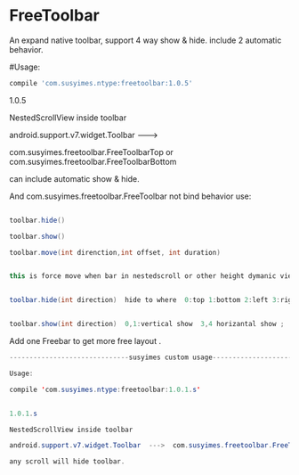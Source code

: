 # FreeToolbar
An expand native toolbar, support 4 way show &amp; hide. include 2 automatic behavior.


#Usage:
```groovy
compile 'com.susyimes.ntype:freetoolbar:1.0.5'
```

1.0.5

NestedScrollView inside toolbar

android.support.v7.widget.Toolbar  --->

com.susyimes.freetoolbar.FreeToolbarTop  or com.susyimes.freetoolbar.FreeToolbarBottom


can include automatic show & hide.



And com.susyimes.freetoolbar.FreeToolbar not bind behavior use:

```java

toolbar.hide()

toolbar.show()

toolbar.move(int direnction,int offset, int duration)


this is force move when bar in nestedscroll or other height dymanic view .


toolbar.hide(int direction)  hide to where  0:top 1:bottom 2:left 3:right  ;


toolbar.show(int direction)  0,1:vertical show  3,4 horizantal show ;
```
Add one Freebar to get more free layout .  


```java
------------------------------susyimes custom usage--------------------------------------

Usage:

compile 'com.susyimes.ntype:freetoolbar:1.0.1.s'


1.0.1.s

NestedScrollView inside toolbar

android.support.v7.widget.Toolbar  --->  com.susyimes.freetoolbar.FreeToolbarTop  or com.susyimes.freetoolbar.FreeToolbarBottom

any scroll will hide toolbar. 

```
